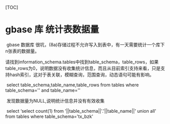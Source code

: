 [TOC]

# gbase 库 统计表数据量

​	gbase 数据库 很坑，(8a)存储过程不允许写入到表中，有一天需要统计一个库下n张表的数据量。

​	请找到information_schema.tables中找到table_schema，table_rows，如果table_rows为0，说明数据没有收集统计信息，而且从目前索引支持来看，只是支持hash索引，这对于表关联，模糊查询，范围查询，动态语句可能有影响。

​	select table_schema,table_name,table_rows from tables where table_schema='' and  table_name=''

​	发现数据量为NULL,说明统计信息并没有有效收集



​	select ‘select count(1) from ’||table_schema||'.'||table_name||' union all' from tables where table_schema='tx_bzk'